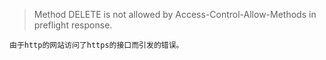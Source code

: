 > Method DELETE is not allowed by Access-Control-Allow-Methods in preflight response.
```
由于http的网站访问了https的接口而引发的错误。
```
